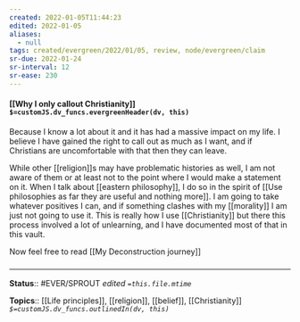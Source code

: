```yaml
---
created: 2022-01-05T11:44:23 
edited: 2022-01-05
aliases:
  - null
tags: created/evergreen/2022/01/05, review, node/evergreen/claim
sr-due: 2022-01-24
sr-interval: 12
sr-ease: 230
---
```


#### [[Why I only callout Christianity]] `$=customJS.dv_funcs.evergreenHeader(dv, this)`

Because I know a lot about it and it has had a massive impact on my life. I believe I have gained the right to call out as much as I want, and if Christians are uncomfortable with that then they can leave.

While other [[religion]]s may have problematic histories as well, I am not aware of them or at least not to the point where I would make a statement on it. When I talk about [[eastern philosophy]], I do so in the spirit of [[Use philosophies as far they are useful and nothing more]]. I am going to take whatever positives I can, and if something clashes with my [[morality]] I am just not going to use it. This is really how I use [[Christianity]] but there this process involved a lot of unlearning, and I have documented most of that in this vault.

Now feel free to read [[My Deconstruction journey]]

### <hr class="footnote"/>

**Status**:: #EVER/SPROUT 
*edited `=this.file.mtime`*

**Topics**:: [[Life principles]], [[religion]], [[belief]], [[Christianity]]
*`$=customJS.dv_funcs.outlinedIn(dv, this)`*
